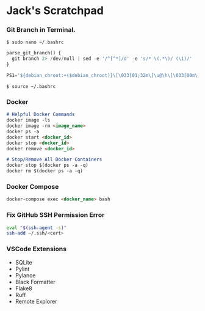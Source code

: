# Jack's Scratchpad

### Git Branch in Terminal.

`$ sudo nano ~/.bashrc`

``` python
parse_git_branch() {
  git branch 2> /dev/null | sed -e '/^[^*]/d' -e 's/* \(.*\)/ (\1)/'
}

PS1='${debian_chroot:+($debian_chroot)}\[\033[01;32m\]\u@\h\[\033[00m\]:\[\033[01;34m\]\w\[\033[01;31m\]$(parse_git_branch)\033[00m\]$ '
```

`$ source ~/.bashrc`

### Docker
``` Markdown
# Helpful Docker Commands
docker image -ls
docker image -rm <image_name>
docker ps -a
docker start <docker_id>
docker stop <docker_id>
docker remove <docker_id>

# Stop/Remove All Docker Containers
docker stop $(docker ps -a -q)
docker rm $(docker ps -a -q)
```

### Docker Compose
``` Markdown
docker-compose exec <docker_name> bash
```

### Fix GitHub SSH Permission Error
``` Bash
eval "$(ssh-agent -s)"
ssh-add ~/.ssh/<cert>
```

### VSCode Extensions
- SQLite
- Pylint
- Pylance
- Black Formatter
- Flake8
- Ruff
- Remote Explorer
